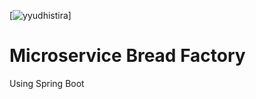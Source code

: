 [![yyudhistira](https://circleci.com/gh/yyudhistira/microservice.svg?style=svg)]

# Microservice Bread Factory
Using Spring Boot
